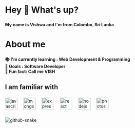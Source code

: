 <h1 align="left">Hey 👋 What's up?</h1>

###

<h4 align="left">My name is Vishwa and I'm from Colombo, Sri Lanka</h4>

###

<h1 align="left">About me</h1>

###

<h4 align="left">📚 I'm currently learning : Web Development & Programming<br>🎯 Goals : Software Developer<br>🎲 Fun fact: Call me VISH</h4>

###

<h2 align="left">I am familiar with</h2>

###

<div align="left">
  <img src="https://cdn.jsdelivr.net/gh/devicons/devicon/icons/javascript/javascript-original.svg" height="40" alt="javascript logo"  />
  <img width="12" />
  <img src="https://cdn.jsdelivr.net/gh/devicons/devicon/icons/mongodb/mongodb-original.svg" height="40" alt="mongodb logo"  />
  <img width="12" />
  <img src="https://cdn.jsdelivr.net/gh/devicons/devicon/icons/express/express-original.svg" height="40" alt="express logo"  />
  <img width="12" />
  <img src="https://cdn.jsdelivr.net/gh/devicons/devicon/icons/react/react-original.svg" height="40" alt="react logo"  />
  <img width="12" />
  <img src="https://cdn.jsdelivr.net/gh/devicons/devicon/icons/nodejs/nodejs-original.svg" height="40" alt="nodejs logo"  />
  <img width="12" />
  <img src="https://cdn.jsdelivr.net/gh/devicons/devicon/icons/photoshop/photoshop-plain.svg" height="40" alt="photoshop logo"  />
</div>

###

<picture>
  <source media="(prefers-color-scheme: dark)" srcset="https://github.com/vishwax2004/vishwax2004/blob/output/github-contribution-grid-snake.svg" />
  <source media="(prefers-color-scheme: light)" srcset="https://github.com/vishwax2004/vishwax2004/blob/output/github-contribution-grid-snake.svg" />
  <img alt="github-snake" src="https://github.com/vishwax2004/vishwax2004/blob/output/github-contribution-grid-snake.svg" />
</picture>


###


